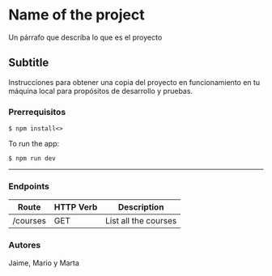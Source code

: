 # Name of the project
Un párrafo que describa lo que es el proyecto
## Subtitle
Instrucciones para obtener una copia del proyecto en funcionamiento en tu máquina local para propósitos de desarrollo y pruebas.
### Prerrequisitos
    $ npm install<>

To run the app:

    $ npm run dev

***

### Endpoints

Route | HTTP Verb | Description
| -- | -- | -- |
/courses | GET | List all the courses


### Autores
Jaime, Mario y Marta
